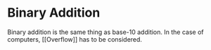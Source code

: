 # Binary Addition
Binary addition is the same thing as base-10 addition. In the case of computers, [[Overflow]] has to be considered.